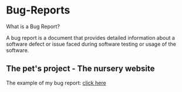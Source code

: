 # Bug-Reports
What is a Bug Report?

A bug report is a document that provides detailed information about a software defect or issue faced during software testing or usage of the software.
## The pet's project - The nursery website 
The example of my bug report: <a href="https://docs.google.com/spreadsheets/d/1mfooZJF3KcGzLD5TRTqRN13pLUM0qc9cGMFVVy6HN5c/edit?usp=sharing">click here</a>
